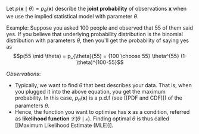  Let $p(\mathbf{x} \mid \theta) = p_{\theta}(\mathbf{x})$ describe the **joint probability** of observations $\mathbf{x}$ when we use the implied statistical model with parameter $\theta$.

Example: Suppose you asked 100 people and observed that 55 of them said yes. If you believe that underlying probability distribution is the binomial distribution with parameters $\theta$, then you'll get the probability of saying yes as
$$p(55 \mid \theta) = p_{\theta}(55) = {100 \choose 55} \theta^{55} (1-\theta)^{100-55}$$

*Observations*:
- Typically, we want to find $\theta$ that best describes your data. That is, when you plugged it into the above equation, you get the maximum probability. In this case, $p_{\theta}(\mathbf{x})$ is a p.d.f (see [[PDF and CDF]]) of the parameters $\theta$.
- Hence, the function you want to optimise has $\mathbf{x}$ as a condition, referred as **likelihood function** $\mathcal{L}(\theta \mid \mathcal{x})$. Finding optimal $\theta$ is thus called [[Maximum Likelihood Estimate (MLE)]].